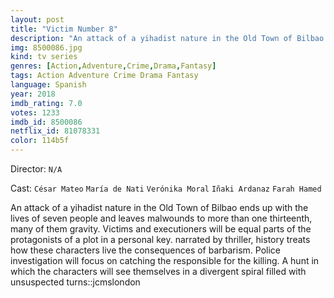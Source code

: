 ```yaml
---
layout: post
title: "Victim Number 8"
description: "An attack of a yihadist nature in the Old Town of Bilbao ends up with the lives of seven people and leaves malwounds to more than one thirteenth, many of them gravity. Victims and executioners will be equal parts of the protagonists of a plot in a personal key. narrated by thriller, history treats how these characters live the consequences of barbarism. Police investigation will focus on catching the responsible for the killing. A hunt in which the characters will see themselves in a .."
img: 8500086.jpg
kind: tv series
genres: [Action,Adventure,Crime,Drama,Fantasy]
tags: Action Adventure Crime Drama Fantasy 
language: Spanish
year: 2018
imdb_rating: 7.0
votes: 1233
imdb_id: 8500086
netflix_id: 81078331
color: 114b5f
---
```

Director: `N/A`  

Cast: `César Mateo` `María de Nati` `Verónika Moral` `Iñaki Ardanaz` `Farah Hamed` 

An attack of a yihadist nature in the Old Town of Bilbao ends up with the lives of seven people and leaves malwounds to more than one thirteenth, many of them gravity. Victims and executioners will be equal parts of the protagonists of a plot in a personal key. narrated by thriller, history treats how these characters live the consequences of barbarism. Police investigation will focus on catching the responsible for the killing. A hunt in which the characters will see themselves in a divergent spiral filled with unsuspected turns::jcmslondon